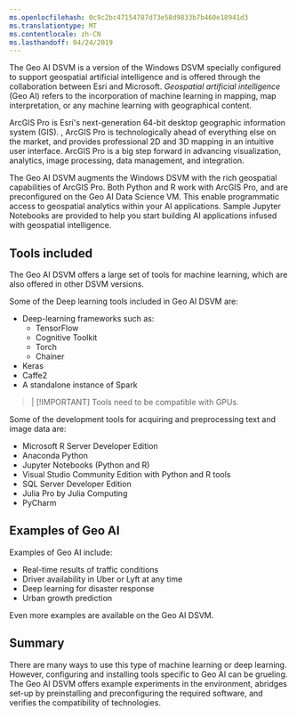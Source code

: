 ```yaml
---
ms.openlocfilehash: 0c9c2bc47154787d73e58d9833b7b460e18941d3
ms.translationtype: MT
ms.contentlocale: zh-CN
ms.lasthandoff: 04/24/2019
---
```

The Geo AI DSVM is a version of the Windows DSVM specially configured to support geospatial artificial intelligence and is offered through the collaboration between Esri and Microsoft. *Geospatial artificial intelligence* (Geo AI) refers to the incorporation of machine learning in mapping, map interpretation, or any machine learning with geographical content.

ArcGIS Pro is Esri's next-generation 64-bit desktop geographic information system (GIS). , ArcGIS Pro is technologically ahead of everything else on the market, and provides professional 2D and 3D mapping in an intuitive user interface. ArcGIS Pro is a big step forward in advancing visualization, analytics, image processing, data management, and integration.

The Geo AI DSVM augments the Windows DSVM with the rich geospatial capabilities of ArcGIS Pro. Both Python and R work with ArcGIS Pro, and are preconfigured on the Geo AI Data Science VM. This enable programmatic access to geospatial analytics within your AI applications. Sample Jupyter Notebooks are provided to help you start building AI applications infused with geospatial intelligence.

## <a name="tools-included"></a>Tools included

The Geo AI DSVM offers a large set of tools for machine learning, which are also offered in other DSVM versions.

Some of the Deep learning tools included in Geo AI DSVM are:

- Deep-learning frameworks such as: 
    - TensorFlow
    - Cognitive Toolkit
    - Torch
    - Chainer
- Keras
- Caffe2
- A standalone instance of Spark

>| [!IMPORTANT] 
> Tools need to be compatible with GPUs.

Some of the development tools for acquiring and preprocessing text and image data are:

- Microsoft R Server Developer Edition
- Anaconda Python
- Jupyter Notebooks (Python and R)
- Visual Studio Community Edition with Python and R tools
- SQL Server Developer Edition
- Julia Pro by Julia Computing
- PyCharm

## <a name="examples-of-geo-ai"></a>Examples of Geo AI

Examples of Geo AI include:

- Real-time results of traffic conditions
- Driver availability in Uber or Lyft at any time
- Deep learning for disaster response
- Urban growth prediction

Even more examples are available on the Geo AI DSVM.

## <a name="summary"></a>Summary

There are many ways to use this type of machine learning or deep learning. However, configuring and installing tools specific to Geo AI can be grueling. The Geo AI DSVM offers example experiments in the environment, abridges set-up by preinstalling and preconfiguring the required software, and verifies the compatibility of technologies.
